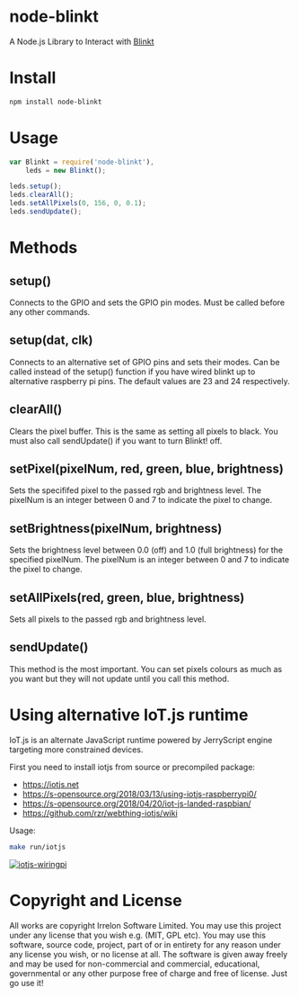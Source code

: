 # node-blinkt
A Node.js Library to Interact with [Blinkt](https://shop.pimoroni.com/products/blinkt)

# Install

```bash
npm install node-blinkt
```

# Usage

```js
var Blinkt = require('node-blinkt'),
	leds = new Blinkt();

leds.setup();
leds.clearAll();
leds.setAllPixels(0, 156, 0, 0.1);
leds.sendUpdate();
```

# Methods

## setup()
Connects to the GPIO and sets the GPIO pin modes. Must be called before any other commands.

## setup(dat, clk)
Connects to an alternative set of GPIO pins and sets their modes. Can be called instead of the setup() function if you have wired blinkt up to alternative raspberry pi pins. The default values are 23 and 24 respectively.

## clearAll()
Clears the pixel buffer. This is the same as setting all pixels to black. You must also call sendUpdate() if you want to turn Blinkt! off.

## setPixel(pixelNum, red, green, blue, brightness)
Sets the specififed pixel to the passed rgb and brightness level. The pixelNum is
an integer between 0 and 7 to indicate the pixel to change.

## setBrightness(pixelNum, brightness)
Sets the brightness level between 0.0 (off) and 1.0 (full brightness) for the specified pixelNum.
The pixelNum is an integer between 0 and 7 to indicate the pixel to change.

## setAllPixels(red, green, blue, brightness)
Sets all pixels to the passed rgb and brightness level.

## sendUpdate()
This method is the most important. You can set pixels colours as much as you want but they
will not update until you call this method.

# Using alternative IoT.js runtime

IoT.js is an alternate JavaScript runtime powered by JerryScript engine
targeting more constrained devices.


First you need to install iotjs from source or precompiled package:

* https://iotjs.net
* https://s-opensource.org/2018/03/13/using-iotjs-raspberrypi0/
* https://s-opensource.org/2018/04/20/iot-js-landed-raspbian/
* https://github.com/rzr/webthing-iotjs/wiki

Usage:

```sh
make run/iotjs
```

[![iotjs-wiringpi](https://pbs.twimg.com/ext_tw_video_thumb/1019945702791766017/pu/img/bbbNf-HJR2FkUb5l.jpg)](https://twitter.com/TizenHelper/status/1019945989388546048# "blinkt-node")


# Copyright and License
All works are copyright Irrelon Software Limited. You may use this project under any license that you wish e.g. (MIT, GPL etc). You may use this software, source code, project, part of or in entirety for any reason under any license you wish, or no license at all. The software is given away freely and may be used for non-commercial and commercial, educational, governmental or any other purpose free of charge and free of license. Just go use it!
